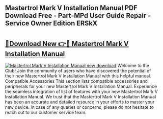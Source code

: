 ## Mastertrol Mark V Installation Manual PDF Download Free - Part-MPd User Guide Repair - Service Owner Edition ERSkX

# <h2><a href="http://bc54273.oget.top/?id=Mastertrol+Mark+V+Installation+Manual">🔗Download New 👉🔴 Mastertrol Mark V Installation Manual</a></h2>

[![Mastertrol Mark V Installation Manual new download](https://i.imgur.com/5g1atiW.png)](http://bc54273.oget.top/?id=Mastertrol+Mark+V+Installation+Manual)
Welcome to the Club! Join the community of users who have discovered the potential of their new Mastertrol Mark V Installation Manual with this helpful manual. Compatible Accessories This section lists compatible accessories and peripherals for your new Mastertrol Mark V Installation Manual. Experience the seamless integration of list of features with your new Mastertrol Mark V Installation Manual. We trust that the Mastertrol Mark V Installation Manual has been an accurate and detailed resource in your efforts to master your new device. In case of any queries or concerns, please do not hesitate to reach out to our customer service team.

